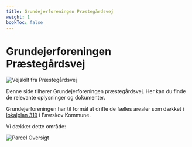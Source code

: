 ```yaml
---
title: Grundejerforeningen Præstegårdsvej
weight: 1
bookToc: false
---
```


# Grundejerforeningen Præstegårdsvej

![Vejskilt fra Præstegårdsvej](/images/vejskilt.jpeg)

Denne side tilhører Grundejerforeningen præstegårdsvej. Her kan du finde de relevante oplysninger og dokumenter.

Grundejerforeningen har til formål at drifte de fælles arealer som dækket i [lokalplan 319](https://dokument.plandata.dk/20_1372566_APPROVED_1317633758273.pdf) i Favrskov Kommune.

Vi dækker dette område:

![Parcel Oversigt](/images/oversigt.jpeg)

